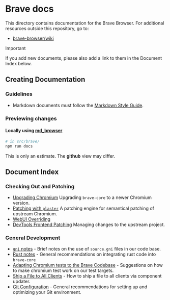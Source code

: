 # Brave docs

This directory contains documentation for the Brave Browser. For additional resources outside this repository, go to:

 * [brave-browser/wiki](https://github.com/brave/brave-browser/wiki)

> [!IMPORTANT]
> If you add new documents, please also add a link to them in the Document
> Index below.

## Creating Documentation

### Guidelines

*   Markdown documents must follow the
    [Markdown Style
    Guide](https://chromium.googlesource.com/chromium/src/+/HEAD/styleguide/markdown/markdown.md).

### Previewing changes

#### Locally using [md_browser](https://chromium.googlesource.com/chromium/src/+/refs/heads/main/tools/md_browser/)

```bash
# in src/brave/
npm run docs
```

This is only an estimate. The **github** view may differ.

## Document Index

### Checking Out and Patching
*   [Upgrading Chromium](chromium_version_upgrade.md) Upgrading `brave-core` to
    a newer Chromium version.
*   [Patching with `plaster`](plaster.md) A patching engine for semantical
    patching of upstream Chromium.
*   [WebUI Overriding](webui_overriding.md)
*   [DevTools Frontend Patching](devtools_frontend_patching.md) Managing
    changes to the upstream project.

### General Development
*   [`gni` notes](gni_sources.md) - Brief notes on the use of `source.gni`
    files in our code base.
*   [Rust notes](rust.md) - General recommendations on integrating rust code
    into `brave-core`
*   [Adapting Chromium tests to the Brave Codebase](adapting_chromium_tests.md) -
    Suggestions on how to make chromium test work on our test targets.
*   [Ship a File to All Clients](ship_a_file_to_all_clients.md) - How to ship a
    file to all clients via component updater.
*   [Git Configuration](git_configuration.md) - General recommendations for
    setting up and optimizing your Git environment.
